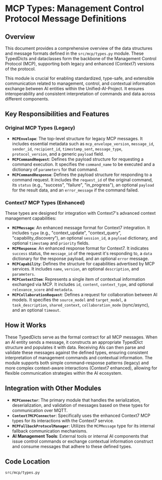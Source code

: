 # MCP Types: Management Control Protocol Message Definitions

## Overview

This document provides a comprehensive overview of the data structures and message formats defined in the `src/mcp/types.py` module. These TypedDicts and dataclasses form the backbone of the Management Control Protocol (MCP), supporting both legacy and enhanced (Context7) versions of the protocol.

This module is crucial for enabling standardized, type-safe, and extensible communication related to management, control, and contextual information exchange between AI entities within the Unified-AI-Project. It ensures interoperability and consistent interpretation of commands and data across different components.

## Key Responsibilities and Features

### Original MCP Types (Legacy)

*   **`MCPEnvelope`**: The top-level structure for legacy MCP messages. It includes essential metadata such as `mcp_envelope_version`, `message_id`, `sender_id`, `recipient_id`, `timestamp_sent`, `message_type`, `protocol_version`, and a generic `payload` field.
*   **`MCPCommandRequest`**: Defines the payload structure for requesting a command execution. It specifies the `command_name` to be executed and a dictionary of `parameters` for that command.
*   **`MCPCommandResponse`**: Defines the payload structure for responding to a command request. It includes the `request_id` of the original command, its `status` (e.g., "success", "failure", "in_progress"), an optional `payload` for the result data, and an `error_message` if the command failed.

### Context7 MCP Types (Enhanced)

These types are designed for integration with Context7's advanced context management capabilities:

*   **`MCPMessage`**: An enhanced message format for Context7 integration. It includes `type` (e.g., "context_update", "context_query", "capability_discovery"), an optional `session_id`, a `payload` dictionary, and optional `timestamp` and `priority` fields.
*   **`MCPResponse`**: An enhanced response format for Context7. It indicates `success` status, the `message_id` of the request it's responding to, a `data` dictionary for the response payload, and an optional `error` message.
*   **`MCPCapability`**: Defines the structure for capabilities advertised by MCP services. It includes `name`, `version`, an optional `description`, and `parameters`.
*   **`MCPContextItem`**: Represents a single item of contextual information exchanged via MCP. It includes `id`, `content`, `context_type`, and optional `relevance_score` and `metadata`.
*   **`MCPCollaborationRequest`**: Defines a request for collaboration between AI models. It specifies the `source_model` and `target_model`, a `task_description`, `shared_context`, `collaboration_mode` (sync/async), and an optional `timeout`.

## How it Works

These TypedDicts serve as the formal contract for all MCP messages. When an AI entity sends a message, it constructs an appropriate TypedDict structure and populates it with data. Receiving AIs can then parse and validate these messages against the defined types, ensuring consistent interpretation of management commands and contextual information. The module supports both simple command-response patterns (legacy) and more complex context-aware interactions (Context7 enhanced), allowing for flexible communication strategies within the AI ecosystem.

## Integration with Other Modules

*   **`MCPConnector`**: The primary module that handles the serialization, deserialization, and validation of messages based on these types for communication over MQTT.
*   **`Context7MCPConnector`**: Specifically uses the enhanced Context7 MCP types for its interactions with the Context7 service.
*   **`MCPFallbackProtocolManager`**: Utilizes the `MCPMessage` type for its internal fallback communication mechanisms.
*   **AI Management Tools**: External tools or internal AI components that issue control commands or exchange contextual information construct and consume messages that adhere to these defined types.

## Code Location

`src/mcp/types.py`